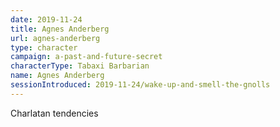 ```yaml
---
date: 2019-11-24
title: Agnes Anderberg
url: agnes-anderberg
type: character
campaign: a-past-and-future-secret
characterType: Tabaxi Barbarian
name: Agnes Anderberg
sessionIntroduced: 2019-11-24/wake-up-and-smell-the-gnolls
---
```


Charlatan tendencies

